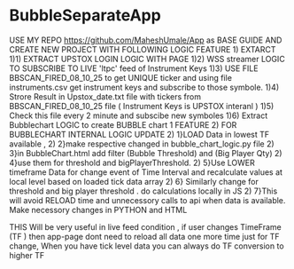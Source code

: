 # BubbleSeparateApp


USE MY REPO https://github.com/MaheshUmale/App as BASE GUIDE 
AND CREATE NEW PROJECT WITH FOLLOWING LOGIC 
FEATURE 1) EXTARCT 
1)1) EXTRACT UPSTOX LOGIN LOGIC WITH PAGE
1)2) WSS streamer LOGIC TO SUBSCRIBE TO LIVE 'ltpc' feed of Instrument Keys
1)3) USE FILE BBSCAN_FIRED_08_10_25 to get UNIQUE ticker and using file instruments.csv get instrument keys and subscribe to those symbole.
1)4) Strore Result in Upstox_date.txt file with  tickers from BBSCAN_FIRED_08_10_25 file ( Instrument Keys is UPSTOX interanl )
1)5) Check this file every 2 minute and subscibe new symboles
1)6) Extract Bubblechart LOGIC to create BUBBLE chart
1
FEATURE 2)  FOR BUBBLECHART INTERNAL LOGIC UPDATE 
2) 1}LOAD Data in lowest TF available , 
2) 2}make respective changed in bubble_chart_logic.py file
2) 3}in BubbleChart.html add filter (Bubble Threshold) and (Big Player Qty) 
2) 4}use them for threshold and bigPlayerThreshold.
2) 5}Use LOWER timeframe Data for change event of Time Interval and recalculate values at local level based on loaded tick data array
2) 6} Similarly change for threshold and big player threshold . do calculations locally in JS
2) 7}This will avoid RELOAD time and unnecessory calls to api when data is available. Make necessory changes in PYTHON and HTML 

THIS Will be very useful in live feed condition , if user changes TimeFrame (TF ) then app-page dont need to reload all data one more time just for TF change, When you have tick level data you can always do TF conversion to higher TF



 
